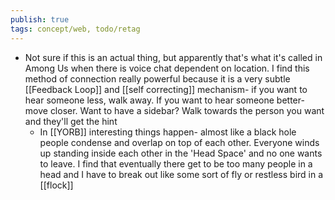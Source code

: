 ```yaml
---
publish: true
tags: concept/web, todo/retag
---
```

- Not sure if this is an actual thing, but apparently that's what it's called in Among Us when there is voice chat dependent on location. I find this method of connection really powerful because it is a very subtle [[Feedback Loop]] and [[self correcting]] mechanism- if you want to hear someone less, walk away. If you want to hear someone better- move closer. Want to have a sidebar? Walk towards the person you want and they'll get the hint
    - In [[YORB]] interesting things happen- almost like a black hole people condense and overlap on top of each other. Everyone winds up standing inside each other in the 'Head Space' and no one wants to leave. I find that eventually there get to be too many people in a head and I have to break out like some sort of fly or restless bird in a [[flock]]
